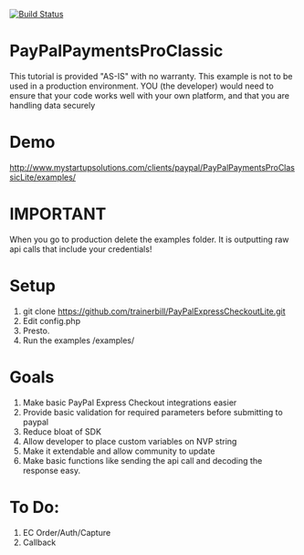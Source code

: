 [![Build Status](https://travis-ci.org/trainerbill/PayPalPaymentsProClassicLite.png?branch=master)](https://travis-ci.org/trainerbill/PayPalPaymentsProClassicLite)

PayPalPaymentsProClassic
==========================

This tutorial is provided "AS-IS" with no warranty. This example is not to be used in a production environment. YOU (the developer) would need to ensure that your code works well with your own platform, and that you are handling data securely

Demo
==========================
http://www.mystartupsolutions.com/clients/paypal/PayPalPaymentsProClassicLite/examples/

IMPORTANT
==========================
When you go to production delete the examples folder.  It is outputting raw api calls that include your credentials!

Setup
==========================
1.  git clone https://github.com/trainerbill/PayPalExpressCheckoutLite.git
2.  Edit config.php
3.  Presto.
4.  Run the examples /examples/

Goals
==========================
1.  Make basic PayPal Express Checkout integrations easier
2.  Provide basic validation for required parameters before submitting to paypal
3.  Reduce bloat of SDK
4.  Allow developer to place custom variables on NVP string
5.  Make it extendable and allow community to update
6.  Make basic functions like sending the api call and decoding the response easy.

To Do:
==========================
1.  EC Order/Auth/Capture
2.  Callback
